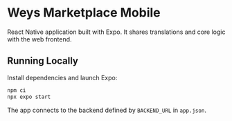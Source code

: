 # Weys Marketplace Mobile

React Native application built with Expo. It shares translations and core logic with the web frontend.

## Running Locally

Install dependencies and launch Expo:

```bash
npm ci
npx expo start
```

The app connects to the backend defined by `BACKEND_URL` in `app.json`.
